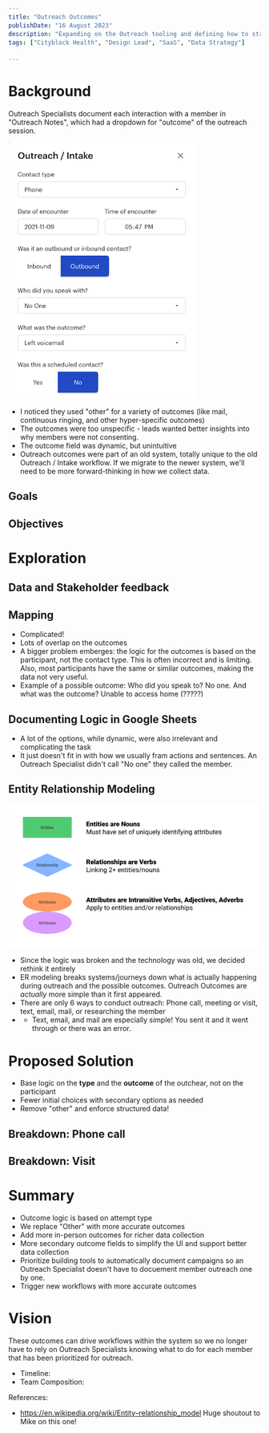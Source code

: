 ```yaml
---
title: "Outreach Outcomes"
publishDate: "16 August 2023"
description: "Expanding on the Outreach tooling and defining how to structure our data collection"
tags: ["Cityblock Health", "Design Lead", "SaaS", "Data Strategy"]

---
```


# Background
Outreach Specialists document each interaction with a member in "Outreach Notes", which had a dropdown for "outcome" of the outreach session.

![Original Outreach / Intake Note](./outreach-outcomes/original.png "Original Outreach Note")
- I noticed they used "other" for a variety of outcomes (like mail, continuous ringing, and other hyper-specific outcomes)
- The outcomes were too unspecific - leads wanted better insights into why members were not consenting.
- The outcome field was dynamic, but unintuitive
- Outreach outcomes were part of an old system, totally unique to the old Outreach / Intake workflow. If we migrate to the newer system, we'll need to be more forward-thinking in how we collect data.

## Goals 

## Objectives 

# Exploration

## Data and Stakeholder feedback

## Mapping
- Complicated!
- Lots of overlap on the outcomes
- A bigger problem emberges: the logic for the outcomes is based on the participant, not the contact type. This is often incorrect and is limiting. Also, most participants have the same or similar outcomes, making the data not very useful.
- Example of a possible outcome: Who did you speak to? No one. And what was the outcome? Unable to access home (?????)

## Documenting Logic in Google Sheets
- A lot of the options, while dynamic, were also irrelevant and complicating the task
- It just doesn't fit in with how we usually fram actions and sentences. An Outreach Specialist didn't call "No one" they called the member.

## Entity Relationship Modeling
![Er Modeling Explanation](./outreach-outcomes/ermodeling.png)
- Since the logic was broken and the technology was old, we decided rethink it entirely
- ER modeling breaks systems/journeys down what is actually happening during outreach and the possible outcomes. Outreach Outcomes are *actually* more simple than it first appeared.
- There are only 6 ways to conduct outreach: Phone call, meeting or visit, text, email, mail, or researching the member
- - Text, email, and mail are especially simple! You sent it and it went through or there was an error.

# Proposed Solution
- Base logic on the **type** and the **outcome** of the outchear, not on the participant
- Fewer initial choices with secondary options as needed
- Remove "other" and enforce structured data!

## Breakdown: Phone call

## Breakdown: Visit

# Summary
- Outcome logic is based on attempt type
- We replace "Other" with more accurate outcomes
- Add more in-person outcomes for richer data collection
- More secondary outcome fields to simplify the UI and support better data collection
- Prioritize building tools to automatically document campaigns so an Outreach Specialist doesn't have to docuement member outreach one by one.
- Trigger new workflows with more accurate outcomes


# Vision
These outcomes can drive workflows within the system so we no longer have to rely on Outreach Specialists knowing what to do for each member that has been prioritized for outreach. 

- Timeline: 
- Team Composition:

References:
- https://en.wikipedia.org/wiki/Entity–relationship_model
Huge shoutout to Mike on this one!
